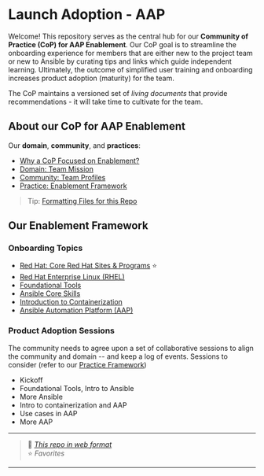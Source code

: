 # Launch Adoption - AAP

Welcome! This repository serves as the central hub for our  **Community of Practice (CoP) for AAP Enablement**. Our CoP goal is to streamline the onboarding experience for members that are either new to the project team or new to Ansible by curating tips and links which guide independent learning. Ultimately, the outcome of simplified user training and onboarding increases product adoption (maturity) for the team.

The CoP maintains a versioned set of *living documents* that provide recommendations - it will take time to cultivate for the team.

## About our CoP for AAP Enablement

Our **domain**, **community**, and **practices**:

* [Why a CoP Focused on Enablement?](./about/aboutCoP.md)
* [Domain: Team Mission](./about/aboutDomain.md)
* [Community: Team Profiles](./about/aboutCommunity.md)
* [Practice: Enablement Framework](./about/aboutPractice.md)

> Tip: [Formatting Files for this Repo](./about/aboutFormat.md)

## Our Enablement Framework

### Onboarding Topics

* [Red Hat: Core Red Hat Sites & Programs](./about/aboutRHResources.md) :star:
* [Red Hat Enterprise Linux (RHEL)](./rhel/rhel.md)
* [Foundational Tools](./foundation/foundation.md)
* [Ansible Core Skills](./ansible/ansible.md)
* [Introduction to Containerization](./container/container.md)
* [Ansible Automation Platform (AAP)](./ansible/aap.md)

### Product Adoption Sessions

The community needs to agree upon a set of collaborative sessions to align the community and domain -- and keep a log of events.  Sessions to consider (refer to our [Practice Framework](./about/aboutPractice.md))

* Kickoff
* Foundational Tools, Intro to Ansible
* More Ansible
* Intro to containerization and AAP
* Use cases in AAP
* More AAP 

---

> :link: *[This repo in web format](https://ppremru.github.io/LaunchAdoption-AAP/)*  
> :star: *Favorites*
---
